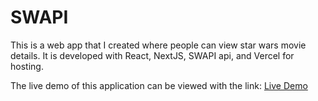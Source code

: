 # SWAPI

This is a web app that I created where people can view star wars movie details.
It is developed with React, NextJS, SWAPI api, and Vercel for hosting.

The live demo of this application can be viewed with the link:
[Live Demo](https://swapi-movies.vercel.app/)
